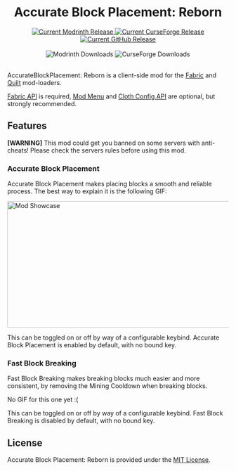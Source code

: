 <h1 align="center">Accurate Block Placement: Reborn</h1>

<p align="center">
<a href="https://modrinth.com/mod/accurate-block-placement-reborn">
<img alt="Current Modrinth Release" src="https://img.shields.io/modrinth/v/kzwxhsjp?style=for-the-badge&logo=modrinth"/>
</a>
<a href="https://www.curseforge.com/minecraft/mc-mods/accurate-block-placement-reborn">
<img alt="Current CurseForge Release" src="https://img.shields.io/curseforge/v/886719?style=for-the-badge&logo=curseforge"/>
</a>
<a href="https://github.com/hschwar/AccurateBlockPlacement-Reborn/releases">
<img alt="Current GitHub Release" src="https://img.shields.io/github/v/release/hschwar/AccurateBlockPlacement-Reborn?label=VERSION&style=for-the-badge&logo=github"/>
</a>
<br/><br/>
<a>
<img alt="Modrinth Downloads" src="https://img.shields.io/modrinth/dt/kzwxhsjp?style=for-the-badge&logo=modrinth"/>
</a>
<a>
<img alt="CurseForge Downloads" src="https://img.shields.io/curseforge/dt/886719?style=for-the-badge&logo=curseforge"/>
</a>
<br/><br/>
</p>

AccurateBlockPlacement: Reborn is a client-side mod for the [Fabric](https://fabricmc.net) and [Quilt](https://quiltmc.org) mod-loaders.

[Fabric API](https://modrinth.com/mod/fabric-api) is required, [Mod Menu](https://modrinth.com/mod/modmenu) and [Cloth Config API](https://modrinth.com/mod/cloth-config) are optional, but strongly recommended.

## Features
**[WARNING]** This mod could get you banned on some servers with anti-cheats! Please check the servers rules before using this mod.

### Accurate Block Placement
Accurate Block Placement makes placing blocks a smooth and reliable process. The best way to explain it is the following GIF:

<img alt="Mod Showcase" src="https://cdn-raw.modrinth.com/data/kzwxhsjp/images/94a4de623aca8c5afdc07edca76ed663127d93b2.gif" width="512" height="288" />

This can be toggled on or off by way of a configurable keybind. Accurate Block Placement is enabled by default, with no bound key.

### Fast Block Breaking
Fast Block Breaking makes breaking blocks much easier and more consistent, by removing the Mining Cooldown when breaking blocks.

No GIF for this one yet :(

This can be toggled on or off by way of a configurable keybind. Fast Block Breaking is disabled by default, with no bound key.

## License
Accurate Block Placement: Reborn is provided under the [MIT License](https://github.com/hschwar/AccurateBlockPlacement-Reborn/blob/main/LICENSE).